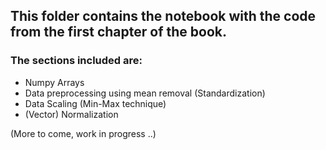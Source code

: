 ## **This folder contains the notebook with the code from the first chapter of the book.**
### The sections included are:
- Numpy Arrays
- Data preprocessing using mean removal (Standardization)
- Data Scaling (Min-Max technique)
- (Vector) Normalization


(More to come, work in progress ..)